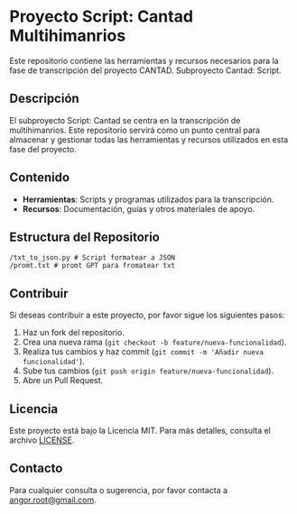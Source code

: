 # Proyecto Script: Cantad Multihimanrios

Este repositorio contiene las herramientas y recursos necesarios para la fase de transcripción del proyecto CANTAD. Subproyecto Cantad: Script.

## Descripción

El subproyecto Script: Cantad se centra en la transcripción de multihimanrios. Este repositorio servirá como un punto central para almacenar y gestionar todas las herramientas y recursos utilizados en esta fase del proyecto.

## Contenido

- **Herramientas**: Scripts y programas utilizados para la transcripción.
- **Recursos**: Documentación, guías y otros materiales de apoyo.

## Estructura del Repositorio

```
/txt_to_json.py # Script formatear a JSON
/promt.txt # promt GPT para fromatear txt
```

## Contribuir

Si deseas contribuir a este proyecto, por favor sigue los siguientes pasos:

1. Haz un fork del repositorio.
2. Crea una nueva rama (`git checkout -b feature/nueva-funcionalidad`).
3. Realiza tus cambios y haz commit (`git commit -m 'Añadir nueva funcionalidad'`).
4. Sube tus cambios (`git push origin feature/nueva-funcionalidad`).
5. Abre un Pull Request.

## Licencia

Este proyecto está bajo la Licencia MIT. Para más detalles, consulta el archivo [LICENSE](LICENSE).

## Contacto

Para cualquier consulta o sugerencia, por favor contacta a [angor.root@gmail.com](mailto:angor.root@gmail.com).
